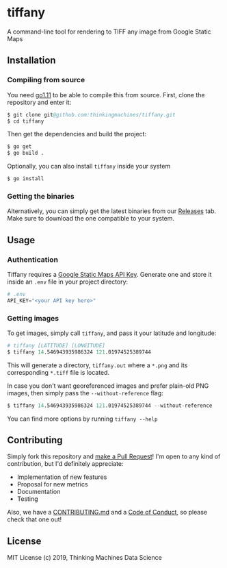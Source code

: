 # tiffany 

A command-line tool for rendering to TIFF any image from Google Static Maps

## Installation

### Compiling from source

You need [go1.11](https://golang.org/doc/go1.11) to be able to compile this from
source. First, clone the repository and enter it:

```s
$ git clone git@github.com:thinkingmachines/tiffany.git
$ cd tiffany
```

Then get the dependencies and build the project:

```s
$ go get
$ go build .
```

Optionally, you can also install `tiffany` inside your system

```s
$ go install
```

### Getting the binaries

Alternatively, you can simply get the latest binaries from our
[Releases](https://github.com/thinkingmachines/tiffany/releases) tab. Make sure
to download the one compatible to your system.


## Usage

### Authentication

Tiffany requires a [Google Static Maps API
Key](https://developers.google.com/maps/documentation/maps-static/intro#get-a-key). Generate one and store it inside an `.env` file in your project directory:

```s
# .env
API_KEY="<your API key here>"
```

### Getting images

To get images, simply call `tiffany`, and pass it your latitude and longitude:

```s
# tiffany [LATITUDE] [LONGITUDE]
$ tiffany 14.546943935986324 121.01974525389744
```

This will generate a directory, `tiffany.out` where a `*.png` and its
corresponding `*.tiff` file is located.

In case you don't want georeferenced images and prefer plain-old PNG images,
then simply pass the `--without-reference` flag:

```s
$ tiffany 14.546943935986324 121.01974525389744 --without-reference
```

You can find more options by running `tiffany --help`

## Contributing

Simply fork this repository and [make a Pull
Request](https://help.github.com/en/articles/creating-a-pull-request)! I'm
open to any kind of contribution, but I'd definitely appreciate:

- Implementation of new features 
- Proposal for new metrics
- Documentation
- Testing

Also, we have a
[CONTRIBUTING.md](https://github.com/thinkingmachines/tiffany/blob/master/CONTRIBUTING.md)
and a [Code of
Conduct](https://github.com/thinkingmachines/tiffany/blob/master/CODE_OF_CONDUCT.md),
so please check that one out!

## License

MIT License (c) 2019,  Thinking Machines Data Science

